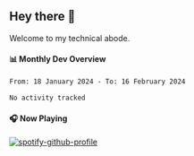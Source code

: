 ## Hey there 👋

Welcome to my technical abode.

#### 📊 Monthly Dev Overview
<!--START_SECTION:waka-->

```txt
From: 18 January 2024 - To: 16 February 2024

No activity tracked
```

<!--END_SECTION:waka-->

#### 🎧 Now Playing

[![spotify-github-profile](https://spotify-github-profile.vercel.app/api/view?uid=james2mid&cover_image=true&theme=natemoo-re)](https://open.spotify.com/user/james2mid?si=2b3baf2b09cb499e)
